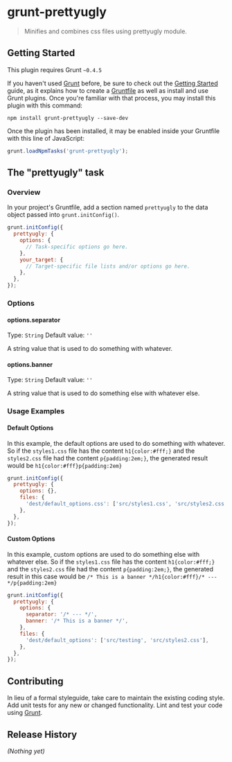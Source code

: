 # grunt-prettyugly

> Minifies and combines css files using prettyugly module.

## Getting Started
This plugin requires Grunt `~0.4.5`

If you haven't used [Grunt](http://gruntjs.com/) before, be sure to check out the [Getting Started](http://gruntjs.com/getting-started) guide, as it explains how to create a [Gruntfile](http://gruntjs.com/sample-gruntfile) as well as install and use Grunt plugins. Once you're familiar with that process, you may install this plugin with this command:

```shell
npm install grunt-prettyugly --save-dev
```

Once the plugin has been installed, it may be enabled inside your Gruntfile with this line of JavaScript:

```js
grunt.loadNpmTasks('grunt-prettyugly');
```

## The "prettyugly" task

### Overview
In your project's Gruntfile, add a section named `prettyugly` to the data object passed into `grunt.initConfig()`.

```js
grunt.initConfig({
  prettyugly: {
    options: {
      // Task-specific options go here.
    },
    your_target: {
      // Target-specific file lists and/or options go here.
    },
  },
});
```

### Options

#### options.separator
Type: `String`
Default value: `''`

A string value that is used to do something with whatever.

#### options.banner
Type: `String`
Default value: `''`

A string value that is used to do something else with whatever else.

### Usage Examples

#### Default Options
In this example, the default options are used to do something with whatever. So if the `styles1.css` file has the content `h1{color:#fff;}` and the `styles2.css` file had the content `p{padding:2em;}`, the generated result would be `h1{color:#fff}p{padding:2em}`

```js
grunt.initConfig({
  prettyugly: {
    options: {},
    files: {
      'dest/default_options.css': ['src/styles1.css', 'src/styles2.css'],
    },
  },
});
```

#### Custom Options
In this example, custom options are used to do something else with whatever else. So if the `styles1.css` file has the content `h1{color:#fff;}` and the `styles2.css` file had the content `p{padding:2em;}`, the generated result in this case would be `/* This is a banner */h1{color:#fff}/* --- */p{padding:2em}` 

```js
grunt.initConfig({
  prettyugly: {
    options: {
      separator: '/* --- */',
      banner: '/* This is a banner */',
    },
    files: {
      'dest/default_options': ['src/testing', 'src/styles2.css'],
    },
  },
});
```

## Contributing
In lieu of a formal styleguide, take care to maintain the existing coding style. Add unit tests for any new or changed functionality. Lint and test your code using [Grunt](http://gruntjs.com/).

## Release History
_(Nothing yet)_
